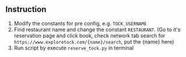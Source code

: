 ## Instruction
1. Modify the constants for pre config, e.g. `TOCK_USERNAME`
2. Find restaurant name and change the constant `RESTAURANT`. (Go to it's reservation page and click book, check network tab search for `https://www.exploretock.com/{name}/search`, put the {name} here)
3. Run script by execute `reserve_tock.py` in terminal
